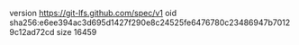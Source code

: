 version https://git-lfs.github.com/spec/v1
oid sha256:e6ee394ac3d695d1427f290e8c24525fe6476780c23486947b70129c12ad72cd
size 16459

